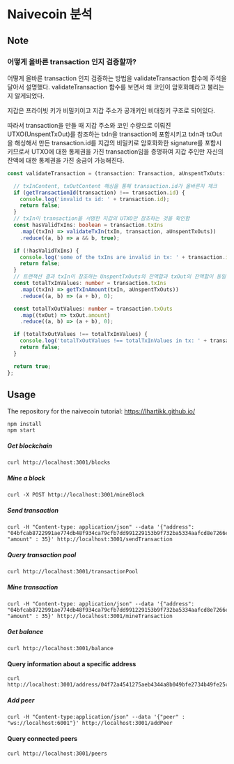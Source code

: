 # Naivecoin 분석

## Note

### 어떻게 올바른 transaction 인지 검증할까?

어떻게 올바른 transaction 인지 검증하는 방법을 validateTransaction 함수에 주석을 달아서 설명했다. validateTransaction 함수를 보면서 왜 코인이 암호화폐라고 불리는지 알게되었다.

지갑은 프라이빗 키가 비밀키이고 지갑 주소가 공개키인 비대칭키 구조로 되어있다.

따라서 transaction을 만들 때 지갑 주소와 코인 수량으로 이뤄진 UTXO(UnspentTxOut)를 참조하는 txIn을 transaction에 포함시키고 txIn과 txOut을 해싱해서 만든
transaction.id를 지갑의 비밀키로 암호화화한 signature를 포함시키므로서 UTXO에 대한 통제권을 가진 transaction임을 증명하여 지갑 주인만 자신의 잔액에 대한 통제권을 가진 송금이
가능해진다.

```typescript
const validateTransaction = (transaction: Transaction, aUnspentTxOuts: UnspentTxOut[]): boolean => {

  // txInContent, txOutContent 해싱을 통해 transaction.id가 올바른지 체크
  if (getTransactionId(transaction) !== transaction.id) {
    console.log('invalid tx id: ' + transaction.id);
    return false;
  }
  // txIn이 transaction을 서명한 지갑의 UTXO만 참조하는 것을 확인함
  const hasValidTxIns: boolean = transaction.txIns
    .map((txIn) => validateTxIn(txIn, transaction, aUnspentTxOuts))
    .reduce((a, b) => a && b, true);

  if (!hasValidTxIns) {
    console.log('some of the txIns are invalid in tx: ' + transaction.id);
    return false;
  }
  // 트랜잭션 결과 txIn이 참조하는 UnspentTxOuts의 잔액합과 txOut의 잔액합이 동일한지 검증
  const totalTxInValues: number = transaction.txIns
    .map((txIn) => getTxInAmount(txIn, aUnspentTxOuts))
    .reduce((a, b) => (a + b), 0);

  const totalTxOutValues: number = transaction.txOuts
    .map((txOut) => txOut.amount)
    .reduce((a, b) => (a + b), 0);

  if (totalTxOutValues !== totalTxInValues) {
    console.log('totalTxOutValues !== totalTxInValues in tx: ' + transaction.id);
    return false;
  }

  return true;
};
```

## Usage

The repository for the naivecoin tutorial: https://lhartikk.github.io/

```
npm install
npm start
```

##### Get blockchain

```
curl http://localhost:3001/blocks
```

##### Mine a block

```
curl -X POST http://localhost:3001/mineBlock
``` 

##### Send transaction

```
curl -H "Content-type: application/json" --data '{"address": "04bfcab8722991ae774db48f934ca79cfb7dd991229153b9f732ba5334aafcd8e7266e47076996b55a14bf9913ee3145ce0cfc1372ada8ada74bd287450313534b", "amount" : 35}' http://localhost:3001/sendTransaction
```

##### Query transaction pool

```
curl http://localhost:3001/transactionPool
```

##### Mine transaction

```
curl -H "Content-type: application/json" --data '{"address": "04bfcab8722991ae774db48f934ca79cfb7dd991229153b9f732ba5334aafcd8e7266e47076996b55a14bf9913ee3145ce0cfc1372ada8ada74bd287450313534b", "amount" : 35}' http://localhost:3001/mineTransaction
```

##### Get balance

```
curl http://localhost:3001/balance
```

#### Query information about a specific address

```
curl http://localhost:3001/address/04f72a4541275aeb4344a8b049bfe2734b49fe25c08d56918f033507b96a61f9e3c330c4fcd46d0854a712dc878b9c280abe90c788c47497e06df78b25bf60ae64
```

##### Add peer

```
curl -H "Content-type:application/json" --data '{"peer" : "ws://localhost:6001"}' http://localhost:3001/addPeer
```

#### Query connected peers

```
curl http://localhost:3001/peers
```
